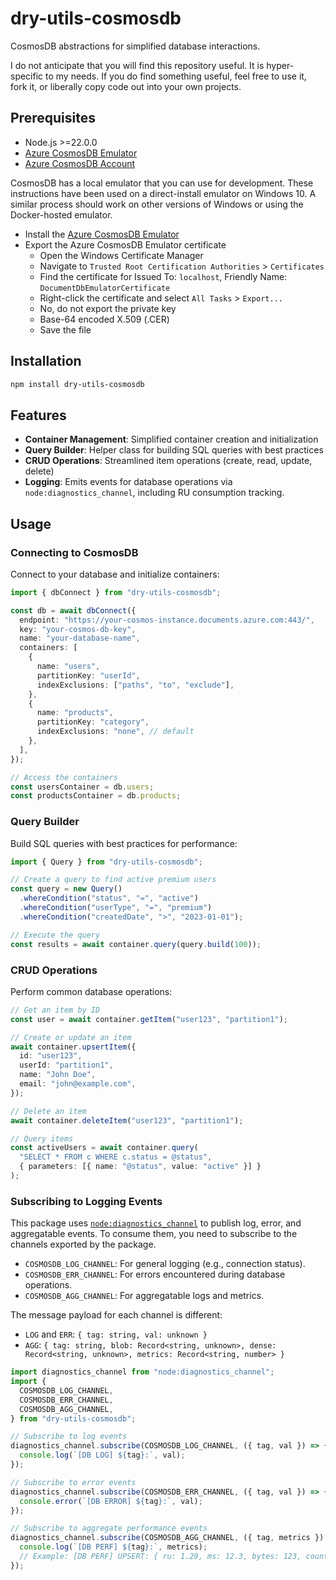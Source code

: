 # dry-utils-cosmosdb

CosmosDB abstractions for simplified database interactions.

I do not anticipate that you will find this repository useful. It is hyper-specific to my needs. If you do find something useful, feel free to use it, fork it, or liberally copy code out into your own projects.

## Prerequisites

- Node.js >=22.0.0
- [Azure CosmosDB Emulator](https://learn.microsoft.com/en-us/azure/cosmos-db/local-emulator)
- [Azure CosmosDB Account](https://azure.microsoft.com/en-us/services/cosmos-db/)

CosmosDB has a local emulator that you can use for development. These instructions have been used on a direct-install emulator on Windows 10. A similar process should work on other versions of Windows or using the Docker-hosted emulator.

- Install the [Azure CosmosDB Emulator](https://learn.microsoft.com/en-us/azure/cosmos-db/how-to-develop-emulator)
- Export the Azure CosmosDB Emulator certificate
  - Open the Windows Certificate Manager
  - Navigate to `Trusted Root Certification Authorities` > `Certificates`
  - Find the certificate for Issued To: `localhost`, Friendly Name: `DocumentDbEmulatorCertificate`
  - Right-click the certificate and select `All Tasks` > `Export...`
  - No, do not export the private key
  - Base-64 encoded X.509 (.CER)
  - Save the file

## Installation

```bash
npm install dry-utils-cosmosdb
```

## Features

- **Container Management**: Simplified container creation and initialization
- **Query Builder**: Helper class for building SQL queries with best practices
- **CRUD Operations**: Streamlined item operations (create, read, update, delete)
- **Logging**: Emits events for database operations via `node:diagnostics_channel`, including RU consumption tracking.

## Usage

### Connecting to CosmosDB

Connect to your database and initialize containers:

```typescript
import { dbConnect } from "dry-utils-cosmosdb";

const db = await dbConnect({
  endpoint: "https://your-cosmos-instance.documents.azure.com:443/",
  key: "your-cosmos-db-key",
  name: "your-database-name",
  containers: [
    {
      name: "users",
      partitionKey: "userId",
      indexExclusions: ["paths", "to", "exclude"],
    },
    {
      name: "products",
      partitionKey: "category",
      indexExclusions: "none", // default
    },
  ],
});

// Access the containers
const usersContainer = db.users;
const productsContainer = db.products;
```

### Query Builder

Build SQL queries with best practices for performance:

```typescript
import { Query } from "dry-utils-cosmosdb";

// Create a query to find active premium users
const query = new Query()
  .whereCondition("status", "=", "active")
  .whereCondition("userType", "=", "premium")
  .whereCondition("createdDate", ">", "2023-01-01");

// Execute the query
const results = await container.query(query.build(100));
```

### CRUD Operations

Perform common database operations:

```typescript
// Get an item by ID
const user = await container.getItem("user123", "partition1");

// Create or update an item
await container.upsertItem({
  id: "user123",
  userId: "partition1",
  name: "John Doe",
  email: "john@example.com",
});

// Delete an item
await container.deleteItem("user123", "partition1");

// Query items
const activeUsers = await container.query(
  "SELECT * FROM c WHERE c.status = @status",
  { parameters: [{ name: "@status", value: "active" }] }
);
```

### Subscribing to Logging Events

This package uses [`node:diagnostics_channel`](https://nodejs.org/api/diagnostics_channel.html) to publish log, error, and aggregatable events. To consume them, you need to subscribe to the channels exported by the package.

- `COSMOSDB_LOG_CHANNEL`: For general logging (e.g., connection status).
- `COSMOSDB_ERR_CHANNEL`: For errors encountered during database operations.
- `COSMOSDB_AGG_CHANNEL`: For aggregatable logs and metrics.

The message payload for each channel is different:

- `LOG` and `ERR`: `{ tag: string, val: unknown }`
- `AGG`: `{ tag: string, blob: Record<string, unknown>, dense: Record<string, unknown>, metrics: Record<string, number> }`

```typescript
import diagnostics_channel from "node:diagnostics_channel";
import {
  COSMOSDB_LOG_CHANNEL,
  COSMOSDB_ERR_CHANNEL,
  COSMOSDB_AGG_CHANNEL,
} from "dry-utils-cosmosdb";

// Subscribe to log events
diagnostics_channel.subscribe(COSMOSDB_LOG_CHANNEL, ({ tag, val }) => {
  console.log(`[DB LOG] ${tag}:`, val);
});

// Subscribe to error events
diagnostics_channel.subscribe(COSMOSDB_ERR_CHANNEL, ({ tag, val }) => {
  console.error(`[DB ERROR] ${tag}:`, val);
});

// Subscribe to aggregate performance events
diagnostics_channel.subscribe(COSMOSDB_AGG_CHANNEL, ({ tag, metrics }) => {
  console.log(`[DB PERF] ${tag}:`, metrics);
  // Example: [DB PERF] UPSERT: { ru: 1.29, ms: 12.3, bytes: 123, count: 1 }
});
```
